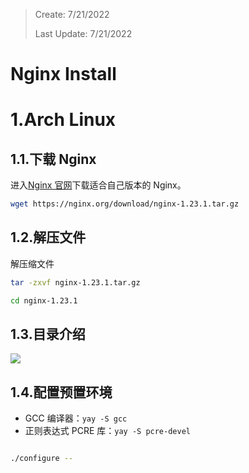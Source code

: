 > Create: 7/21/2022
>
> Last Update: 7/21/2022

# **Nginx Install**

# 1.Arch Linux

## 1.1.下载 Nginx

进入[Nginx 官网](https://nginx.org/en/download.html)下载适合自己版本的 Nginx。

```bash
wget https://nginx.org/download/nginx-1.23.1.tar.gz
```

## 1.2.解压文件

解压缩文件

```bash
tar -zxvf nginx-1.23.1.tar.gz

cd nginx-1.23.1
```

## 1.3.目录介绍
![](https://api.zk123.top/link/repo1/img/2022/7-21-01.png)

## 1.4.配置预置环境

- GCC 编译器：`yay -S gcc`
- 正则表达式 PCRE 库：`yay -S pcre-devel`

```bash

./configure --
```

